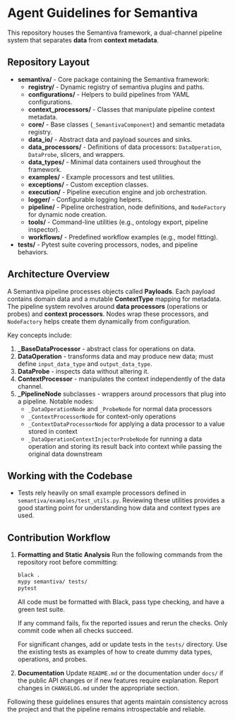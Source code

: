 # Agent Guidelines for Semantiva

This repository houses the Semantiva framework, a dual-channel pipeline system that separates **data** from **context metadata**.

## Repository Layout

* **semantiva/** - Core package containing the Semantiva framework:
  * **registry/** - Dynamic registry of semantiva plugins and paths.
  * **configurations/** - Helpers to build pipelines from YAML configurations.
  * **context_processors/** - Classes that manipulate pipeline context metadata.
  * **core/** - Base classes (`_SemantivaComponent`) and semantic metadata registry.
  * **data_io/** - Abstract data and payload sources and sinks.
  * **data_processors/** - Definitions of data processors: `DataOperation`, `DataProbe`, slicers, and wrappers.
  * **data_types/** - Minimal data containers used throughout the framework.
  * **examples/** - Example processors and test utilities.
  * **exceptions/** - Custom exception classes.
  * **execution/** - Pipeline execution engine and job orchestration.
  * **logger/** - Configurable logging helpers.
  * **pipeline/** - Pipeline orchestration, node definitions, and `NodeFactory` for dynamic node creation.
  * **tools/** - Command-line utilities (e.g., ontology export, pipeline inspector).
  * **workflows/** - Predefined workflow examples (e.g., model fitting).
* **tests/** - Pytest suite covering processors, nodes, and pipeline behaviors.

## Architecture Overview

A Semantiva pipeline processes objects called **Payloads**. Each payload contains domain data and a mutable **ContextType** mapping for metadata. The pipeline system revolves around **data processors** (operations or probes) and **context processors**. Nodes wrap these processors, and `NodeFactory` helps create them dynamically from configuration.

Key concepts include:

1. **_BaseDataProcessor** - abstract class for operations on data.
2. **DataOperation** - transforms data and may produce new data; must define `input_data_type` and `output_data_type`.
3. **DataProbe** - inspects data without altering it.
4. **ContextProcessor** - manipulates the context independently of the data channel.
5. **_PipelineNode** subclasses - wrappers around processors that plug into a pipeline.  Notable nodes:
   * `_DataOperationNode` and `_ProbeNode` for normal data processors
   * `_ContextProcessorNode` for context-only operations
   * `_ContextDataProcessorNode` for applying a data processor to a value stored in context
   * `_DataOperationContextInjectorProbeNode` for running a data operation and storing its result back into context while passing the original data downstream

## Working with the Codebase

- Tests rely heavily on small example processors defined in `semantiva/examples/test_utils.py`. Reviewing these utilities provides a good starting point for understanding how data and context types are used.

## Contribution Workflow

1. **Formatting and Static Analysis**
   Run the following commands from the repository root before committing:
   ```sh
   black .
   mypy semantiva/ tests/
   pytest
   ```
   All code must be formatted with Black, pass type checking, and have a green test suite.

   If any command fails, fix the reported issues and rerun the checks. Only commit code when all checks succeed.

   For significant changes, add or update tests in the `tests/` directory. Use the existing tests as examples of how to create dummy data types, operations, and probes.

2. **Documentation**
   Update `README.md` or the documentation under `docs/` if the public API changes or if new features require explanation.
   Report changes in `CHANGELOG.md` under the appropriate section.


Following these guidelines ensures that agents maintain consistency across the project and that the pipeline remains introspectable and reliable.
